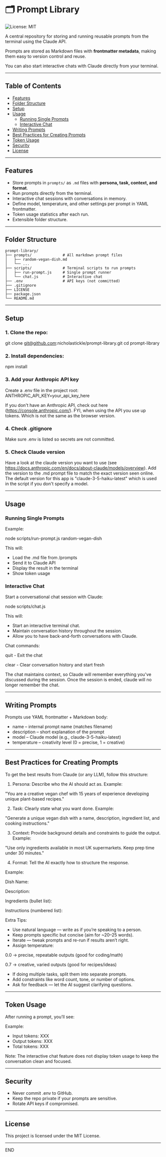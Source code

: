 # 🗂️ Prompt Library

![License: MIT](https://img.shields.io/badge/License-MIT-yellow.svg)

A central repository for storing and running reusable prompts from the terminal using the Claude API.

Prompts are stored as Markdown files with **frontmatter metadata**, making them easy to version control and reuse.

You can also start interactive chats with Claude directly from your terminal.

---

## Table of Contents
- [Features](#features)
- [Folder Structure](#folder-structure)
- [Setup](#setup)
- [Usage](#usage)
    - [Running Single Prompts](#running-single-prompts)
    - [Interactive Chat](#interactive-chat)
- [Writing Prompts](#writing-prompts)
- [Best Practices for Creating Prompts](#best-practices-for-creating-prompts)
- [Token Usage](#token-usage)
- [Security](#security)
- [License](#license)

---

## Features
- Store prompts in `prompts/` as `.md` files with **persona, task, context, and format**.
- Run prompts directly from the terminal.
- Interactive chat sessions with conversations in memory.
- Define model, temperature, and other settings per prompt in YAML frontmatter.
- Token usage statistics after each run.
- Extensible folder structure.

---

## Folder Structure

```plaintext
prompt-library/
├── prompts/              # All markdown prompt files
│   ├── random-vegan-dish.md
│   └── ...
├── scripts/              # Terminal scripts to run prompts
│   ├── run-prompt.js     # Single prompt runner
│   └── chat.js           # Interactive chat
├── .env                  # API keys (not committed)
├── .gitignore
├── LICENSE
├── package.json
└── README.md
```

---

## Setup

### 1. Clone the repo:

git clone git@github.com:nicholastickle/prompt-library.git
cd prompt-library


### 2. Install dependencies:

npm install

### 3. Add your Anthropic API key

Create a .env file in the project root:
ANTHROPIC_API_KEY=your_api_key_here

If you don't have an Anthropic API, check out here (https://console.anthropic.com/). FYI, when using the API you use up tokens. Which is not the same as the browser version.

### 4. Check .gitignore

Make sure .env is listed so secrets are not committed.

### 5. Check Claude version

Have a look at the claude version you want to use (see https://docs.anthropic.com/en/docs/about-claude/models/overview). Add the version to the .md prompt file to match the exact version seen online. The default version for this app is "claude-3-5-haiku-latest" which is used in the script if you don't specify a model.

---

## Usage

### Running Single Prompts

Example:

node scripts/run-prompt.js random-vegan-dish

This will:

- Load the .md file from /prompts
- Send it to Claude API
- Display the result in the terminal
- Show token usage

### Interactive Chat

Start a conversational chat session with Claude:

node scripts/chat.js

This will:

- Start an interactive terminal chat.
- Maintain conversation history throughout the session.
- Allow you to have back-and-forth conversations with Claude.

Chat commands:

quit - Exit the chat

clear - Clear conversation history and start fresh

The chat maintains context, so Claude will remember everything you've discussed during the session. Once the session is ended, claude will no longer remember the chat.

---

## Writing Prompts

Prompts use YAML frontmatter + Markdown body:

- name – internal prompt name (matches filename)
- description – short explanation of the prompt
- model – Claude model (e.g., claude-3-5-haiku-latest)
- temperature – creativity level (0 = precise, 1 = creative)

---

## Best Practices for Creating Prompts

To get the best results from Claude (or any LLM), follow this structure:

1. Persona: Describe who the AI should act as.
Example:

"You are a creative vegan chef with 15 years of experience developing unique plant-based recipes."

2. Task: Clearly state what you want done.
Example:

"Generate a unique vegan dish with a name, description, ingredient list, and cooking instructions."

3. Context: Provide background details and constraints to guide the output.
Example:

"Use only ingredients available in most UK supermarkets. Keep prep time under 30 minutes."

4. Format: Tell the AI exactly how to structure the response.

Example:

Dish Name:

Description:

Ingredients (bullet list):

Instructions (numbered list):

Extra Tips:

- Use natural language — write as if you’re speaking to a person.
- Keep prompts specific but concise (aim for ~20–25 words).
- Iterate — tweak prompts and re-run if results aren’t right.
- Assign temperature:

0.0 → precise, repeatable outputs (good for coding/math)

0.7 → creative, varied outputs (good for recipes/ideas)

- If doing multiple tasks, split them into separate prompts.
- Add constraints like word count, tone, or number of options.
- Ask for feedback — let the AI suggest clarifying questions.

---

## Token Usage

After running a prompt, you’ll see:

Example:

- Input tokens: XXX
- Output tokens: XXX
- Total tokens: XXX

Note: The interactive chat feature does not display token usage to keep the conversation clean and focused.

---

## Security

- Never commit .env to GitHub.
- Keep the repo private if your prompts are sensitive.
- Rotate API keys if compromised.

---

## License

This project is licensed under the MIT License.

---

END